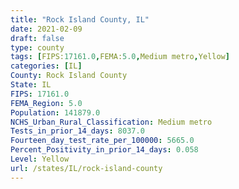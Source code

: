 ```yaml
---
title: "Rock Island County, IL"
date: 2021-02-09
draft: false
type: county
tags: [FIPS:17161.0,FEMA:5.0,Medium metro,Yellow]
categories: [IL]
County: Rock Island County
State: IL
FIPS: 17161.0
FEMA_Region: 5.0
Population: 141879.0
NCHS_Urban_Rural_Classification: Medium metro
Tests_in_prior_14_days: 8037.0
Fourteen_day_test_rate_per_100000: 5665.0
Percent_Positivity_in_prior_14_days: 0.058
Level: Yellow
url: /states/IL/rock-island-county
---
```



